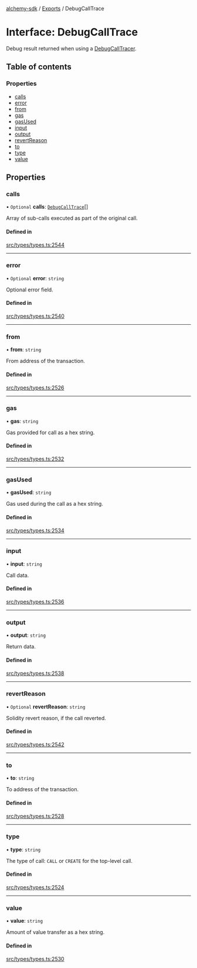 [alchemy-sdk](../README.md) / [Exports](../modules.md) / DebugCallTrace

# Interface: DebugCallTrace

Debug result returned when using a [DebugCallTracer](DebugCallTracer.md).

## Table of contents

### Properties

- [calls](DebugCallTrace.md#calls)
- [error](DebugCallTrace.md#error)
- [from](DebugCallTrace.md#from)
- [gas](DebugCallTrace.md#gas)
- [gasUsed](DebugCallTrace.md#gasused)
- [input](DebugCallTrace.md#input)
- [output](DebugCallTrace.md#output)
- [revertReason](DebugCallTrace.md#revertreason)
- [to](DebugCallTrace.md#to)
- [type](DebugCallTrace.md#type)
- [value](DebugCallTrace.md#value)

## Properties

### calls

• `Optional` **calls**: [`DebugCallTrace`](DebugCallTrace.md)[]

Array of sub-calls executed as part of the original call.

#### Defined in

[src/types/types.ts:2544](https://github.com/alchemyplatform/alchemy-sdk-js/blob/80b6e91/src/types/types.ts#L2544)

___

### error

• `Optional` **error**: `string`

Optional error field.

#### Defined in

[src/types/types.ts:2540](https://github.com/alchemyplatform/alchemy-sdk-js/blob/80b6e91/src/types/types.ts#L2540)

___

### from

• **from**: `string`

From address of the transaction.

#### Defined in

[src/types/types.ts:2526](https://github.com/alchemyplatform/alchemy-sdk-js/blob/80b6e91/src/types/types.ts#L2526)

___

### gas

• **gas**: `string`

Gas provided for call as a hex string.

#### Defined in

[src/types/types.ts:2532](https://github.com/alchemyplatform/alchemy-sdk-js/blob/80b6e91/src/types/types.ts#L2532)

___

### gasUsed

• **gasUsed**: `string`

Gas used during the call as a hex string.

#### Defined in

[src/types/types.ts:2534](https://github.com/alchemyplatform/alchemy-sdk-js/blob/80b6e91/src/types/types.ts#L2534)

___

### input

• **input**: `string`

Call data.

#### Defined in

[src/types/types.ts:2536](https://github.com/alchemyplatform/alchemy-sdk-js/blob/80b6e91/src/types/types.ts#L2536)

___

### output

• **output**: `string`

Return data.

#### Defined in

[src/types/types.ts:2538](https://github.com/alchemyplatform/alchemy-sdk-js/blob/80b6e91/src/types/types.ts#L2538)

___

### revertReason

• `Optional` **revertReason**: `string`

Solidity revert reason, if the call reverted.

#### Defined in

[src/types/types.ts:2542](https://github.com/alchemyplatform/alchemy-sdk-js/blob/80b6e91/src/types/types.ts#L2542)

___

### to

• **to**: `string`

To address of the transaction.

#### Defined in

[src/types/types.ts:2528](https://github.com/alchemyplatform/alchemy-sdk-js/blob/80b6e91/src/types/types.ts#L2528)

___

### type

• **type**: `string`

The type of call: `CALL` or `CREATE` for the top-level call.

#### Defined in

[src/types/types.ts:2524](https://github.com/alchemyplatform/alchemy-sdk-js/blob/80b6e91/src/types/types.ts#L2524)

___

### value

• **value**: `string`

Amount of value transfer as a hex string.

#### Defined in

[src/types/types.ts:2530](https://github.com/alchemyplatform/alchemy-sdk-js/blob/80b6e91/src/types/types.ts#L2530)
